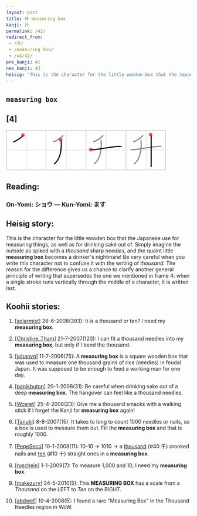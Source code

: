 ```yaml
---
layout: post
title: 升 measuring box
kanji: 升
permalink: /42/
redirect_from:
 - /升/
 - /measuring box/
 - /v4/42/
pre_kanji: 41
nex_kanji: 43
heisig: "This is the character for the little wooden box that the Japanese use for measuring things, as well as for drinking saké out of. Simply imagine the outside as spiked with a <i>thousand</i> sharp <i>needles</i>, and the quaint little <b>measuring box</b> becomes a drinker's nightmare! Be very careful when you write this character not to confuse it with the writing of <i>thousand</i>. The reason for the difference gives us a chance to clarify another general principle of writing that supersedes the one we mentioned in frame 4: when a single stroke runs vertically through the middle of a character, it is written last."
---
```


## `measuring box`

## [4]

<div class="stroke"><img src="../images/E58D87.png" /></div>

## Reading:

### On-Yomi: ショウ &mdash; Kun-Yomi: ます

## Heisig story:

This is the character for the little wooden box that the Japanese use for measuring things, as well as for drinking saké out of. Simply imagine the outside as spiked with a <i>thousand</i> sharp <i>needles</i>, and the quaint little <b>measuring box</b> becomes a drinker's nightmare! Be very careful when you write this character not to confuse it with the writing of <i>thousand</i>. The reason for the difference gives us a chance to clarify another general principle of writing that supersedes the one we mentioned in frame 4: when a single stroke runs vertically through the middle of a character, it is written last.

## Koohii stories:

1) [<a href="http://kanji.koohii.com/profile/solarmist">solarmist</a>] 26-6-2008(393): It is a thousand or ten? I need my<strong> measuring box</strong>.

2) [<a href="http://kanji.koohii.com/profile/Christine_Tham">Christine_Tham</a>] 21-7-2007(120): I can fit a thousand needles into my<strong> measuring box</strong>, but only if I bend the thousand.

3) [<a href="http://kanji.koohii.com/profile/johanvg">johanvg</a>] 11-7-2006(75): A<strong> measuring box</strong> is a square wooden box that was used to measure one thousand grains of rice (needles) in feudal Japan. It was supposed to be enough to feed a working man for one day.

4) [<a href="http://kanji.koohii.com/profile/panikbuton">panikbuton</a>] 20-1-2008(31): Be careful when drinking sake out of a deep<strong> measuring box</strong>. The hangover can feel like a thousand needles.

5) [<a href="http://kanji.koohii.com/profile/Wosret">Wosret</a>] 25-4-2008(23): Give me a thousand smacks with a walking stick if I forget the Kanji for<strong> measuring box</strong> again!

6) [<a href="http://kanji.koohii.com/profile/Tanuki">Tanuki</a>] 8-8-2007(15): It takes to long to count 1000 needles or nails, so a box is used to messure them out. Fill the<strong> measuring box</strong> and that is roughly 1000.

7) [<a href="http://kanji.koohii.com/profile/PepeSeco">PepeSeco</a>] 10-1-2008(11): 10-10 -&gt; 1010 -&gt; a <a href="../v4/40">thousand</a> (#40 千) crooked nails and <a href="../v4/10">ten</a> (#10 十) straight ones in a<strong> measuring box</strong>.

8) [<a href="http://kanji.koohii.com/profile/ruschein">ruschein</a>] 1-1-2009(7): To measure 1,000 and 10, I need my<strong> measuring box</strong>.

9) [<a href="http://kanji.koohii.com/profile/makezury">makezury</a>] 24-5-2010(5): This<strong> MEASURING BOX</strong> has a scale from a <em>Thousand</em> on the LEFT to <em>Ten</em> on the RIGHT.

10) [<a href="http://kanji.koohii.com/profile/abdwef">abdwef</a>] 10-4-2008(5): I found a rare &quot;Measuring Box&quot; in the Thousand Needles region in WoW.
